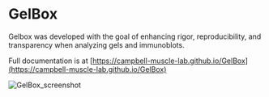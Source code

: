 # GelBox

Gelbox was developed with the goal of enhancing rigor, reproducibility, and transparency when analyzing gels and immunoblots.

Full documentation is at [https://campbell-muscle-lab.github.io/GelBox](https://campbell-muscle-lab.github.io/GelBox)

![GelBox_screenshot](images/figure_gelbox_gui)
